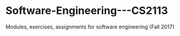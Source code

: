 # Software-Engineering---CS2113
Modules, exercises, assignments for software engineering (Fall 2017)
